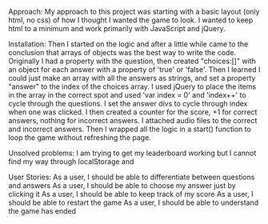 Approach:
My approach to this project was starting with a basic layout (only html, no css) of how I thought I wanted the game to look. I wanted to keep html to a minimum and work primarily with JavaScript and jQuery.

Installation:
Then I started on the logic and after a little while came to the conclusion that arrays of objects was the best way to write the code. Originally I had a property with the question, then created "choices:[]" with an object for each answer with a property of 'true' or 'false'. Then I learned I could just make an array with all the answers as strings, and set a property "answer" to the index of the choices array. I used jQuery to place the items in the array in the correct spot and used 'var index = 0' and 'index++' to cycle through the questions. I set the answer divs to cycle through index when one was clicked. I then created a counter for the score, +1 for correct answers, nothing for incorrect answers. I attached audio files to the correct and incorrect answers. Then I wrapped all the logic in a start() function to loop the game without refreshing the page.

Unsolved problems:
I am trying to get my leaderboard working but I cannot find my way through localStorage and

User Stories:
As a user, I should be able to differentiate between questions and answers
As a user, I should be able to choose my answer just by clicking it
As a user, I should be able to keep track of my score
As a user, I should be able to restart the game
As a user, I should be able to understand the game has ended

